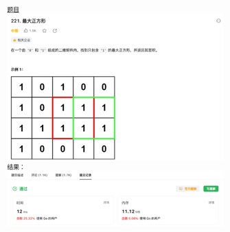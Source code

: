 [题目](https://leetcode.cn/problems/maximal-square/description/?envType=study-plan-v2&envId=top-interview-150)
![pic](img.png)
结果：
![pic](result.png)